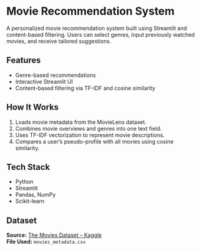 # Movie Recommendation System

A personalized movie recommendation system built using Streamlit and content-based filtering. Users can select genres, input previously watched movies, and receive tailored suggestions.

## Features
- Genre-based recommendations
- Interactive Streamlit UI
- Content-based filtering via TF-IDF and cosine similarity

## How It Works
1. Loads movie metadata from the MovieLens dataset.
2. Combines movie overviews and genres into one text field.
3. Uses TF-IDF vectorization to represent movie descriptions.
4. Compares a user’s pseudo-profile with all movies using cosine similarity.

## Tech Stack
- Python
- Streamlit
- Pandas, NumPy
- Scikit-learn

## Dataset
**Source:** [The Movies Dataset – Kaggle](https://www.kaggle.com/datasets/rounakbanik/the-movies-dataset)  
**File Used:** `movies_metadata.csv`
